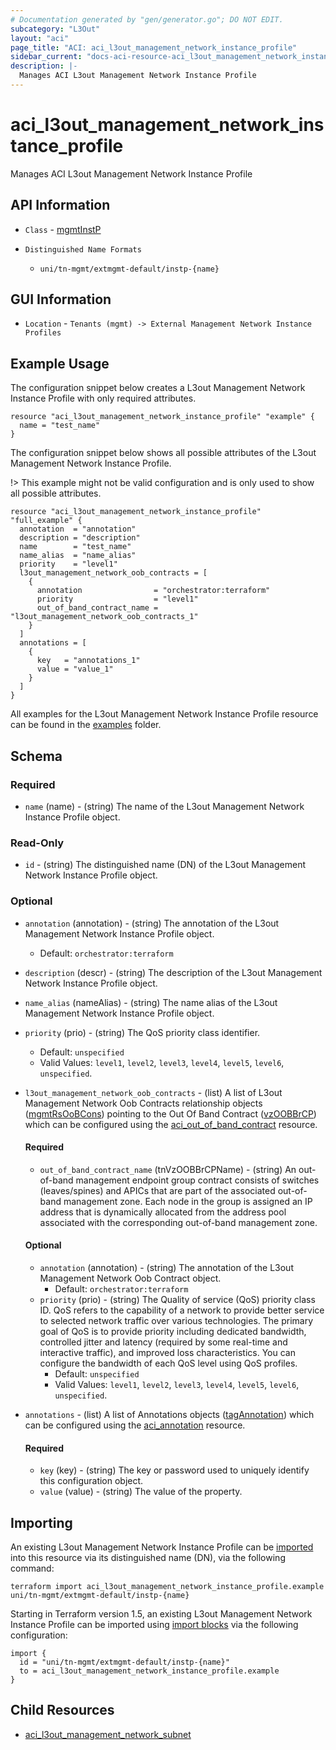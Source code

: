 ```yaml
---
# Documentation generated by "gen/generator.go"; DO NOT EDIT.
subcategory: "L3Out"
layout: "aci"
page_title: "ACI: aci_l3out_management_network_instance_profile"
sidebar_current: "docs-aci-resource-aci_l3out_management_network_instance_profile"
description: |-
  Manages ACI L3out Management Network Instance Profile
---
```


# aci_l3out_management_network_instance_profile #

Manages ACI L3out Management Network Instance Profile

## API Information ##

* `Class` - [mgmtInstP](https://pubhub.devnetcloud.com/media/model-doc-latest/docs/app/index.html#/objects/mgmtInstP/overview)

* `Distinguished Name Formats`
  - `uni/tn-mgmt/extmgmt-default/instp-{name}`

## GUI Information ##

* `Location` - `Tenants (mgmt) -> External Management Network Instance Profiles`

## Example Usage ##

The configuration snippet below creates a L3out Management Network Instance Profile with only required attributes.

```hcl
resource "aci_l3out_management_network_instance_profile" "example" {
  name = "test_name"
}
```

The configuration snippet below shows all possible attributes of the L3out Management Network Instance Profile.

!> This example might not be valid configuration and is only used to show all possible attributes.

```hcl
resource "aci_l3out_management_network_instance_profile" "full_example" {
  annotation  = "annotation"
  description = "description"
  name        = "test_name"
  name_alias  = "name_alias"
  priority    = "level1"
  l3out_management_network_oob_contracts = [
    {
      annotation                = "orchestrator:terraform"
      priority                  = "level1"
      out_of_band_contract_name = "l3out_management_network_oob_contracts_1"
    }
  ]
  annotations = [
    {
      key   = "annotations_1"
      value = "value_1"
    }
  ]
}
```

All examples for the L3out Management Network Instance Profile resource can be found in the [examples](https://github.com/CiscoDevNet/terraform-provider-aci/examples/resources/aci_l3out_management_network_instance_profile) folder.

## Schema

### Required

* `name` (name) - (string) The name of the L3out Management Network Instance Profile object.

### Read-Only

* `id` - (string) The distinguished name (DN) of the L3out Management Network Instance Profile object.

### Optional
  
* `annotation` (annotation) - (string) The annotation of the L3out Management Network Instance Profile object.
  - Default: `orchestrator:terraform`
* `description` (descr) - (string) The description of the L3out Management Network Instance Profile object.
* `name_alias` (nameAlias) - (string) The name alias of the L3out Management Network Instance Profile object.
* `priority` (prio) - (string) The QoS priority class identifier.
  - Default: `unspecified`
  - Valid Values: `level1`, `level2`, `level3`, `level4`, `level5`, `level6`, `unspecified`.

* `l3out_management_network_oob_contracts` - (list) A list of L3out Management Network Oob Contracts relationship objects ([mgmtRsOoBCons](https://pubhub.devnetcloud.com/media/model-doc-latest/docs/app/index.html#/objects/mgmtRsOoBCons/overview)) pointing to the Out Of Band Contract ([vzOOBBrCP](https://pubhub.devnetcloud.com/media/model-doc-latest/docs/app/index.html#/objects/vzOOBBrCP/overview)) which can be configured using the [aci_out_of_band_contract](https://registry.terraform.io/providers/CiscoDevNet/aci/latest/docs/resources/out_of_band_contract) resource.
  
  #### Required
  
  * `out_of_band_contract_name` (tnVzOOBBrCPName) - (string) An out-of-band management endpoint group contract consists of switches (leaves/spines) and APICs that are part of the associated out-of-band management zone. Each node in the group is assigned an IP address that is dynamically allocated from the address pool associated with the corresponding out-of-band management zone.

  #### Optional
    
  * `annotation` (annotation) - (string) The annotation of the L3out Management Network Oob Contract object.
      - Default: `orchestrator:terraform`
  * `priority` (prio) - (string) The Quality of service (QoS) priority class ID. QoS refers to the capability of a network to provide better service to selected network traffic over various technologies. The primary goal of QoS is to provide priority including dedicated bandwidth, controlled jitter and latency (required by some real-time and interactive traffic), and improved loss characteristics. You can configure the bandwidth of each QoS level using QoS profiles.
      - Default: `unspecified`
      - Valid Values: `level1`, `level2`, `level3`, `level4`, `level5`, `level6`, `unspecified`.

* `annotations` - (list) A list of Annotations objects ([tagAnnotation](https://pubhub.devnetcloud.com/media/model-doc-latest/docs/app/index.html#/objects/tagAnnotation/overview)) which can be configured using the [aci_annotation](https://registry.terraform.io/providers/CiscoDevNet/aci/latest/docs/resources/annotation) resource.
  
  #### Required
  
  * `key` (key) - (string) The key or password used to uniquely identify this configuration object.
  * `value` (value) - (string) The value of the property.

## Importing

An existing L3out Management Network Instance Profile can be [imported](https://www.terraform.io/docs/import/index.html) into this resource via its distinguished name (DN), via the following command:

```
terraform import aci_l3out_management_network_instance_profile.example uni/tn-mgmt/extmgmt-default/instp-{name}
```

Starting in Terraform version 1.5, an existing L3out Management Network Instance Profile can be imported 
using [import blocks](https://developer.hashicorp.com/terraform/language/import) via the following configuration:

```
import {
  id = "uni/tn-mgmt/extmgmt-default/instp-{name}"
  to = aci_l3out_management_network_instance_profile.example
}
```

## Child Resources
  
  - [aci_l3out_management_network_subnet](https://registry.terraform.io/providers/CiscoDevNet/aci/latest/docs/resources/l3out_management_network_subnet)